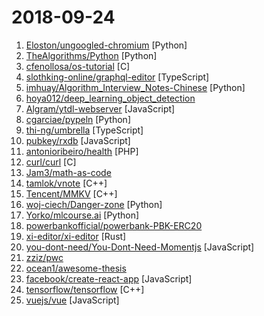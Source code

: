 # 2018-09-24

1. [Eloston/ungoogled-chromium](https://github.com/Eloston/ungoogled-chromium "Modifications to Google Chromium for removing Google integration and enhancing privacy, control, and transparency") [Python]
2. [TheAlgorithms/Python](https://github.com/TheAlgorithms/Python "All Algorithms implemented in Python") [Python]
3. [cfenollosa/os-tutorial](https://github.com/cfenollosa/os-tutorial "How to create an OS from scratch") [C]
4. [slothking-online/graphql-editor](https://github.com/slothking-online/graphql-editor "GraphQL editor - visual node editor for GraphQL") [TypeScript]
5. [imhuay/Algorithm_Interview_Notes-Chinese](https://github.com/imhuay/Algorithm_Interview_Notes-Chinese "2018/2019/校招/春招/秋招/算法/机器学习(Machine Learning)/深度学习(Deep Learning)/自然语言处理(NLP)/C/C++/Python/面试笔记") [Python]
6. [hoya012/deep_learning_object_detection](https://github.com/hoya012/deep_learning_object_detection "A paper list of object detection using deep learning.") 
7. [Algram/ytdl-webserver](https://github.com/Algram/ytdl-webserver "📻 Webserver for downloading youtube videos. Ready for docker.") [JavaScript]
8. [cgarciae/pypeln](https://github.com/cgarciae/pypeln "Concurrent data pipelines made easy") [Python]
9. [thi-ng/umbrella](https://github.com/thi-ng/umbrella "⛱ Mono-repository of ~50 TypeScript/ES6 projects for modern web development") [TypeScript]
10. [pubkey/rxdb](https://github.com/pubkey/rxdb "💻 📱 A realtime Database for the Web") [JavaScript]
11. [antonioribeiro/health](https://github.com/antonioribeiro/health "Laravel Health Panel") [PHP]
12. [curl/curl](https://github.com/curl/curl "A command line tool and library for transferring data with URL syntax, supporting HTTP, HTTPS, FTP, FTPS, GOPHER, TFTP, SCP, SFTP, SMB, TELNET, DICT, LDAP, LDAPS, FILE, IMAP, SMTP, POP3, RTSP and RTMP. libcurl offers a myriad of powerful features") [C]
13. [Jam3/math-as-code](https://github.com/Jam3/math-as-code "a cheat-sheet for mathematical notation in code form") 
14. [tamlok/vnote](https://github.com/tamlok/vnote "A Vim-inspired note-taking application that knows programmers and Markdown better.") [C++]
15. [Tencent/MMKV](https://github.com/Tencent/MMKV "An efficient, small mobile key-value storage framework developed by WeChat. Works on iOS and Android.") [C++]
16. [woj-ciech/Danger-zone](https://github.com/woj-ciech/Danger-zone "Correlate data between domains, IPs and email addresses, present it as a graph and store everything into Elasticsearch and JSON files.") [Python]
17. [Yorko/mlcourse.ai](https://github.com/Yorko/mlcourse.ai "Open Machine Learning course mlcourse.ai, both in English and Russian") [Python]
18. [powerbankofficial/powerbank-PBK-ERC20](https://github.com/powerbankofficial/powerbank-PBK-ERC20 "Powerbank is an erc20 platform based coin for Mobile phone bill payment&recharging world") 
19. [xi-editor/xi-editor](https://github.com/xi-editor/xi-editor "A modern editor with a backend written in Rust. https://xi-editor.github.io/xi-editor") [Rust]
20. [you-dont-need/You-Dont-Need-Momentjs](https://github.com/you-dont-need/You-Dont-Need-Momentjs "List of date-fns or native functions which you can use to replace moment.js + ESLint Plugin") [JavaScript]
21. [zziz/pwc](https://github.com/zziz/pwc "Papers with code. Sorted by stars. Updated weekly.") 
22. [ocean1/awesome-thesis](https://github.com/ocean1/awesome-thesis "A curated list of practical tips and tricks to help you achieve an awesome CS master thesis [WIP] - contributions are welcome") 
23. [facebook/create-react-app](https://github.com/facebook/create-react-app "Create React apps with no build configuration.") [JavaScript]
24. [tensorflow/tensorflow](https://github.com/tensorflow/tensorflow "An Open Source Machine Learning Framework for Everyone") [C++]
25. [vuejs/vue](https://github.com/vuejs/vue "🖖 A progressive, incrementally-adoptable JavaScript framework for building UI on the web.") [JavaScript]
